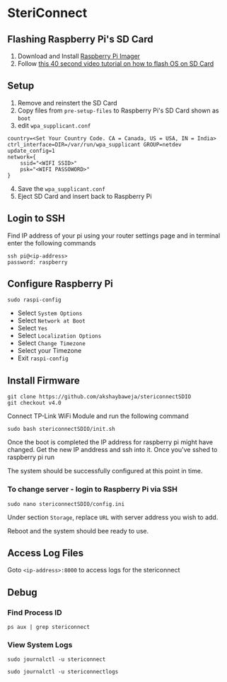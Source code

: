 # SteriConnect

## Flashing Raspberry Pi's SD Card
1. Download and Install [Raspberry Pi Imager](https://www.raspberrypi.org/software/)
2. Follow [this 40 second video tutorial on how to flash OS on SD Card](https://www.youtube.com/watch?v=J024soVgEeM)

## Setup
1. Remove and reinstert the SD Card
2. Copy files from ```pre-setup-files``` to Raspberry Pi's SD Card shown as ```boot```
3. edit ```wpa_supplicant.conf```
```
country=<Set Your Country Code. CA = Canada, US = USA, IN = India>
ctrl_interface=DIR=/var/run/wpa_supplicant GROUP=netdev
update_config=1
network={
    ssid="<WIFI SSID>"
    psk="<WIFI PASSOWORD>"
}
```
4. Save the ```wpa_supplicant.conf```
5. Eject SD Card and insert back to Raspberry Pi

## Login to SSH
Find IP address of your pi using your router settings page and in terminal enter the following commands
```
ssh pi@<ip-address>
password: raspberry
```

## Configure Raspberry Pi
```
sudo raspi-config
```
* Select ```System Options```
* Select ```Network at Boot```
* Select ```Yes```
* Select ```Localization Options```
* Select ```Change Timezone```
* Select your Timezone
* Exit ```raspi-config```

## Install Firmware
```
git clone https://github.com/akshaybaweja/stericonnectSDIO
git checkout v4.0
```

Connect TP-Link WiFi Module and run the following command

```
sudo bash stericonnectSDIO/init.sh
```

Once the boot is completed the IP address for raspberry pi might have changed. Get the new IP anddress and ssh into it. Once you've sshed to raspberry pi run

The system should be successfully configured at this point in time.

### To change server - login to Raspberry Pi via SSH
```
sudo nano stericonnectSDIO/config.ini
```
Under section ```Storage```, replace ```URL``` with server address you wish to add.

Reboot and the system should bee ready to use.

## Access Log Files
Goto ```<ip-address>:8000``` to access logs for the stericonnect

## Debug
### Find Process ID
```
ps aux | grep stericonnect 
```
### View System Logs
```
sudo journalctl -u stericonnect
```
```
sudo journalctl -u stericonnectlogs
```